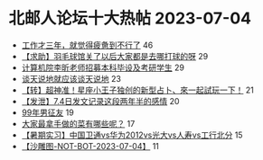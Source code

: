 # 北邮人论坛十大热帖 2023-07-04

- [工作才三年，就觉得疲惫到不行了](https://bbs.byr.cn/article/WorkLife/1201465) 46
- [【求助】羽毛球馆关了以后大家都是去哪打球的呀](https://bbs.byr.cn/article/Badminton/162733) 29
- [计算机院李昕老师招募本科毕设及考研学生](https://bbs.byr.cn/article/AimGraduate/1212241) 29
- [谈天说地就应该谈天说地](https://bbs.byr.cn/article/Talking/6395104) 23
- [【转】超神准！星座小王子独创的新型占卜、來一起試玩一下！](https://bbs.byr.cn/article/Constellations/326533) 21
- [【发泄】7.4日发文记录这段两年半的感情](https://bbs.byr.cn/article/Feeling/3201684) 20
- [99年男征友](https://bbs.byr.cn/article/Friends/2041828) 19
- [大家最拿手做的菜有哪些呢？](https://bbs.byr.cn/article/Food/524606) 17
- [【暑期实习】中国卫通vs华为2012vs光大vs人寿vs工行北分](https://bbs.byr.cn/article/Job/2193486) 15
- [【沙雕图-NOT-BOT-2023-07-04】](https://bbs.byr.cn/article/Picture/3344917) 11


